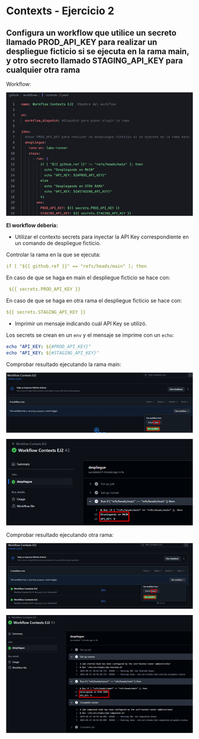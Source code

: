 # Contexts - Ejercicio 2

## Configura un workflow que utilice un secreto llamado PROD_API_KEY para realizar un despliegue ficticio si se ejecuta en la rama main, y otro secreto llamado STAGING_API_KEY para cualquier otra rama

Workflow:

![](../../datos/contexts_ej2_foto1.png)

**El workflow debería:**

- Utilizar el contexto secrets para inyectar la API Key correspondiente en un comando de despliegue ficticio.

Controlar la rama en la que se ejecuta:

```yaml
if [ "${{ github.ref }}" == "refs/heads/main" ]; then
```

En caso de que se haga en main el despliegue ficticio se hace con:

```yaml
 ${{ secrets.PROD_API_KEY }}
```

En caso de que se haga en otra rama el despliegue ficticio se hace con:

```yaml
${{ secrets.STAGING_API_KEY }}
```

- Imprimir un mensaje indicando cuál API Key se utilizó.

Los secrets se crean en un `env` y el mensaje se imprime con un `echo`:

```yaml
echo "API_KEY: ${#PROD_API_KEY}"
echo "API_KEY: ${#STAGING_API_KEY}"
```

Comprobar resultado ejecutando la rama main:

![](../../datos/contexts_ej2_foto2.png)

![](../../datos/contexts_ej2_foto3.png)

Comprobar resultado ejecutando otra rama:

![](../../datos/contexts_ej2_foto4.png)

![](../../datos/contexts_ej2_foto5.png)